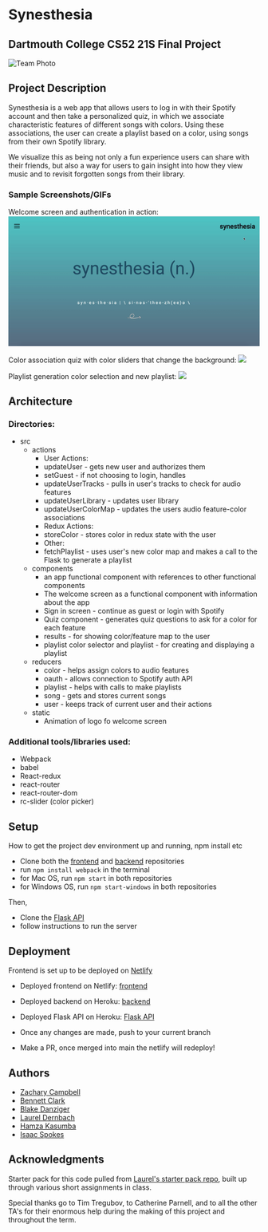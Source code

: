 # Synesthesia
## Dartmouth College CS52 21S Final Project

![Team Photo](https://i.imgur.com/UeHcQE6.png)

## Project Description
Synesthesia is a web app that allows users to log in with their Spotify account and then take a personalized quiz, in which we associate characteristic features of different songs with colors. Using these associations, the user can create a playlist based on a color, using songs from their own Spotify library.

We visualize this as being not only a fun experience users can share with their friends, but also a way for users to gain insight into how they view music and to revisit forgotten songs from their library. 

### Sample Screenshots/GIFs

Welcome screen and authentication in action:
![](src/static/welcome_and_auth.gif)

Color association quiz with color sliders that change the background:
![](src/static/quiz_sliders.gif)

Playlist generation color selection and new playlist:
![](src/static/generate_playlist.gif)






## Architecture

### Directories:
* src
    * actions
        * User Actions:
        *   updateUser - gets new user and authorizes them
        *   setGuest - if not choosing to login, handles
        *   updateUserTracks - pulls in user's tracks to check for audio features
        *   updateUserLibrary - updates user library
        *   updateUserColorMap - updates the users audio feature-color associations
        * Redux Actions:
        *   storeColor - stores color in redux state with the user
        * Other:
        *   fetchPlaylist - uses user's new color map and makes a call to the Flask to generate a playlist
    * components
        * an app functional component with references to other functional components
        * The welcome screen as a functional component with information about the app
        * Sign in screen - continue as guest or login with Spotify
        * Quiz component - generates quiz questions to ask for a color for each feature
        * results - for showing color/feature map to the user
        * playlist color selector and playlist - for creating and displaying a playlist 
    * reducers
        * color - helps assign colors to audio features
        * oauth - allows connection to Spotify auth API
        * playlist - helps with calls to make playlists
        * song - gets and stores current songs
        * user - keeps track of current user and their actions
    * static
        * Animation of logo fo welcome screen

### Additional tools/libraries used:
* Webpack
* babel
* React-redux
* react-router
* react-router-dom
* rc-slider (color picker)

## Setup
How to get the project dev environment up and running, npm install etc

* Clone both the [frontend](https://github.com/dartmouth-cs52-21S/project-synesthesia) and [backend](https://github.com/dartmouth-cs52-21S/project-api-synesthesia) repositories
* run `npm install webpack` in the terminal
* for Mac OS, run `npm start` in both repositories
* for Windows OS, run `npm start-windows` in both repositories

Then,
* Clone the [Flask API](https://github.com/dartmouth-cs52-21S/project-other-synesthesia)
* follow instructions to run the server

## Deployment
Frontend is set up to be deployed on [Netlify](https://www.netlify.com/)

* Deployed frontend on Netlify: [frontend](https://project-synesthesia.netlify.app/)
* Deployed backend on Heroku: [backend](https://project-api-synesthesia.herokuapp.com/)
* Deployed Flask API on Heroku: [Flask API](https://project-other-synesthesia.herokuapp.com/)


* Once any changes are made, push to your current branch
* Make a PR, once merged into main the netlify will redeploy!

## Authors

* [Zachary Campbell](http://zachcampbell.me)
* [Bennett Clark](https://github.com/bennettc)
* [Blake Danziger](https://github.com/bdanziger3)
* [Laurel Dernbach](http://laureldernbach.me/)
* [Hamza Kasumba](https://github.com/HamzaMusana)
* [Isaac Spokes](https://github.com/isaacspokes)

## Acknowledgments

Starter pack for this code pulled from [Laurel's starter pack repo](https://github.com/dartmouth-cs52-21S/starterpack-laureldernbach), built up through various short assignments in class.

Special thanks go to Tim Tregubov, to Catherine Parnell, and to all the other TA's for their enormous help during the making of this project and throughout the term. 
